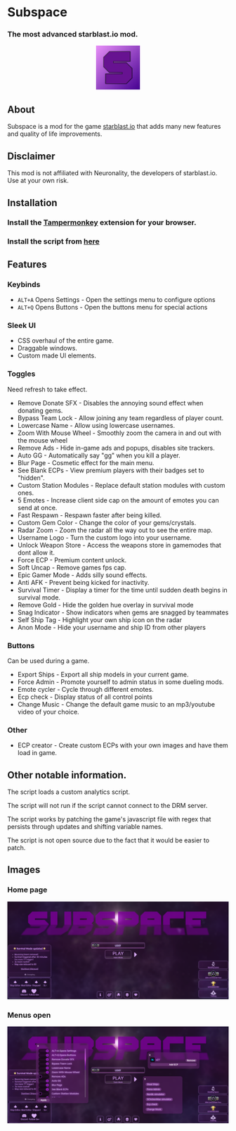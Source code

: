 # Subspace 

### The most advanced starblast.io mod.

<p align="center">
  <img src="./img/subspace.png" width="100" height="100">
</p>

## About
Subspace is a mod for the game [starblast.io](https://starblast.io) that adds many new features and quality of life improvements.

## Disclaimer
This mod is not affiliated with Neuronality, the developers of starblast.io. Use at your own risk.

## Installation

### Install the [Tampermonkey](https://www.tampermonkey.net/) extension for your browser.

### Install the script from [here](https://drm.pixelmelt.dev/s.user.js)

## Features

### Keybinds
- `ALT+A` Opens Settings - Open the settings menu to configure options
- `ALT+Q` Opens Buttons - Open the buttons menu for special actions

### Sleek UI
- CSS overhaul of the entire game.
- Draggable windows.
- Custom made UI elements.

### Toggles
Need refresh to take effect.
- Remove Donate SFX - Disables the annoying sound effect when donating gems.
- Bypass Team Lock - Allow joining any team regardless of player count.
- Lowercase Name - Allow using lowercase usernames.
- Zoom With Mouse Wheel - Smoothly zoom the camera in and out with the mouse wheel
- Remove Ads - Hide in-game ads and popups, disables site trackers.
- Auto GG - Automatically say "gg" when you kill a player.
- Blur Page - Cosmetic effect for the main menu.
- See Blank ECPs - View premium players with their badges set to "hidden".
- Custom Station Modules - Replace default station modules with custom ones.
- 5 Emotes - Increase client side cap on the amount of emotes you can send at once.
- Fast Respawn - Respawn faster after being killed.
- Custom Gem Color - Change the color of your gems/crystals.
- Radar Zoom - Zoom the radar all the way out to see the entire map.
- Username Logo - Turn the custom logo into your username.
- Unlock Weapon Store - Access the weapons store in gamemodes that dont allow it. 
- Force ECP - Premium content unlock.
- Soft Uncap - Remove games fps cap.
- Epic Gamer Mode - Adds silly sound effects.
- Anti AFK - Prevent being kicked for inactivity.
- Survival Timer - Display a timer for the time until sudden death begins in survival mode.
- Remove Gold - Hide the golden hue overlay in survival mode
- Snag Indicator - Show indicators when gems are snagged by teammates
- Self Ship Tag - Highlight your own ship icon on the radar
- Anon Mode - Hide your username and ship ID from other players

### Buttons
Can be used during a game.

- Export Ships - Export all ship models in your current game.
- Force Admin - Promote yourself to admin status in some dueling mods.
- Emote cycler - Cycle through different emotes.
- Ecp check - Display status of all control points   
- Change Music - Change the default game music to an mp3/youtube video of your choice.

### Other
- ECP creator - Create custom ECPs with your own images and have them load in game.

## Other notable information.
The script loads a custom analytics script.

The script will not run if the script cannot connect to the DRM server.

The script works by patching the game's javascript file with regex that persists through updates and shifting variable names.

The script is not open source due to the fact that it would be easier to patch.

## Images

### Home page
![the home page](./img/homepage.png)

### Menus open
![menus open](./img/menus.png)
